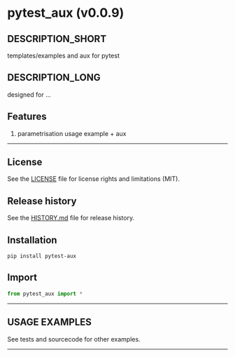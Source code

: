 # pytest_aux (v0.0.9)

## DESCRIPTION_SHORT
templates/examples and aux for pytest

## DESCRIPTION_LONG
designed for ...


## Features
1. parametrisation usage example + aux  


********************************************************************************
## License
See the [LICENSE](LICENSE) file for license rights and limitations (MIT).


## Release history
See the [HISTORY.md](HISTORY.md) file for release history.


## Installation
```commandline
pip install pytest-aux
```


## Import
```python
from pytest_aux import *
```


********************************************************************************
## USAGE EXAMPLES
See tests and sourcecode for other examples.

********************************************************************************
